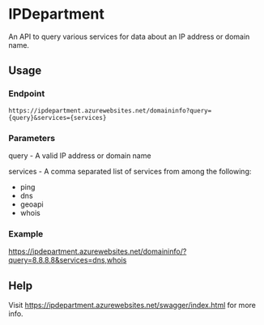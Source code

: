 # IPDepartment
An API to query various services for data about an IP address or domain name.

## Usage
### Endpoint
```
https://ipdepartment.azurewebsites.net/domaininfo?query={query}&services={services}
```

### Parameters
query - A valid IP address or domain name

services - A comma separated list of services from among the following:
- ping
- dns
- geoapi
- whois

### Example
https://ipdepartment.azurewebsites.net/domaininfo/?query=8.8.8.8&services=dns,whois

## Help
Visit https://ipdepartment.azurewebsites.net/swagger/index.html for more info.
